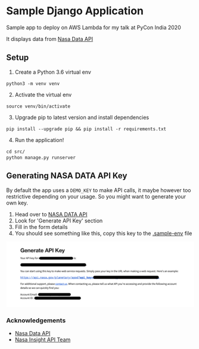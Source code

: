 # Sample Django Application

Sample app to deploy on AWS Lambda for my talk at PyCon India 2020

It displays data from [Nasa Data API](https://api.nasa.gov/)

## Setup

1. Create a Python 3.6 virtual env
```
python3 -m venv venv
```

2. Activate the virtual env
```
source venv/bin/activate
```

3. Upgrade pip to latest version and install dependencies
```
pip install --upgrade pip && pip install -r requirements.txt
```

4. Run the application!
```
cd src/
python manage.py runserver
```

## Generating NASA DATA API Key

By default the app uses a `DEMO_KEY` to make API calls, it maybe however too restrictive depending on your usage. So you might want to generate your own key.

1. Head over to [NASA DATA API](https://api.nasa.gov)
2. Look for 'Generate API Key' section
3. Fill in the form details
4. You should see something like this, copy this key to the [.sample-env](.sample-env) file

![alt text](docs/nasapikey.png)

### Acknowledgements

- [Nasa Data API](https://api.nasa.gov/)
- [Nasa Insight API Team](https://api.nasa.gov/assets/insight/insight_mars_wind_rose.html)
